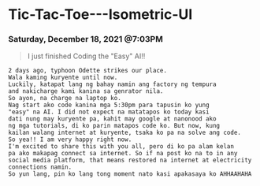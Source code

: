 # Tic-Tac-Toe---Isometric-UI

### Saturday,  December  18, 2021 @7:03PM
> I just finished Coding the "Easy" AI!!


    2 days ago, typhoon Odette strikes our place.
    Wala kaming kuryente until now.
    Luckily, katapat lang ng bahay namin ang factory ng tempura
    and nakicharge kami kanina sa genrator nila.
    So ayon, na charge na laptop ko.
    Nag start ako code kanina mga 5:30pm para tapusin ko yung
    "easy" na AI. I did not expect na matatapos ko today kasi
    dati nung may kuryente pa, kahit may google at nanonood ako
    ng mga tutorials, di ko parin matapos code ko. But now, kung
    kailan walang internet at kuryente, tsaka ko pa na solve ang code.
    So yea!! I am very happy right now. 
    I'm excited to share this with you all, pero di ko pa alam kelan
    pa ako makapag connect sa internet. So if na post ko na to in any
    social media platform, that means restored na internet at electricity
    connections namin. 
    So yun lang, pin ko lang tong moment nato kasi apakasaya ko AHHAAHAHA
